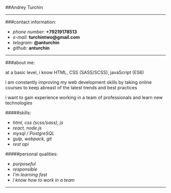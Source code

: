 ##Andrey Turchin
___
###contact information:

* _phone number:_ __+79219178513__
* _e-mail:_ __turchintwo@gmail.com__
* _telegram:_ __@anturchin__
* _github:_ __anturchin__

---
###about me:


at a basic level, i know HTML, CSS (SASS/SCSS), javaScript (ES6)

i am constantly improving my web development skills by taking online courses to keep abreast of the latest trends and best practices 

i want to gain experience working in a team of professionals and learn new technologies

#####skills:
* _html, css (scss/sass), js_
* _react, node.js_
* _mysql / PostgreSQL_
* _gulp, webpack, git_
* _rest api_

#####personal qualities:
* _purposeful_
* _responsible_
* _I'm learning fast_
* _I know how to work in a team_
---

